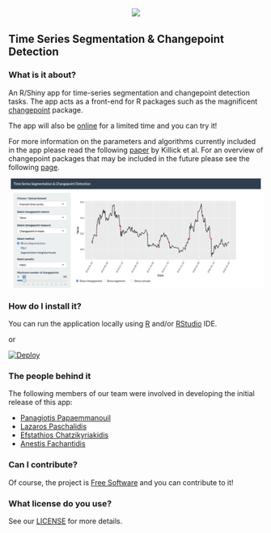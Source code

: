 <br /><p align="center"><a href="https://www.medoid.ai/" target="_blank"><img src="https://www.medoid.ai/wp-content/uploads/2020/05/medoid-ai-logo-2.png" width="300px;" /></a></p>

## Time Series Segmentation & Changepoint Detection

### What is it about?

An R/Shiny app for time-series segmentation and changepoint detection tasks. The app acts as a front-end for R packages such as the magnificent [changepoint](https://cran.r-project.org/web/packages/changepoint/index.html) package.

The app will also be [online](https://ts-changepoint-detection.medoid.ai/) for a limited time and you can try it!

For more information on the parameters and algorithms currently included in the app please read the following [paper](https://www.researchgate.net/publication/264485551_Changepoint_An_R_Package_for_Changepoint_Analysis) by Killick et al. For an overview of changepoint packages that may be included in the future please see the following [page](https://lindeloev.github.io/mcp/articles/packages.html).

<kbd>
<img src="static/app-screenshot.png" alt="Application Screenshot"/>
</kbd>

### How do I install it?

You can run the application locally using [R](https://www.r-project.org/) and/or [RStudio](https://rstudio.com/) IDE.

or

[![Deploy](https://www.herokucdn.com/deploy/button.svg)](https://heroku.com/deploy)

### The people behind it

The following members of our team were involved in developing the initial release of this app:

* [Panagiotis Papaemmanouil](https://github.com/panagiotis-papaemmanouil)
* [Lazaros Paschalidis](https://github.com/lazarospa)
* [Efstathios Chatzikyriakidis](https://github.com/echatzikyriakidis)
* [Anestis Fachantidis](https://github.com/anestisfa)

### Can I contribute?

Of course, the project is [Free Software](https://www.gnu.org/philosophy/free-sw.en.html) and you can contribute to it!

### What license do you use?

See our [LICENSE](LICENSE) for more details.
